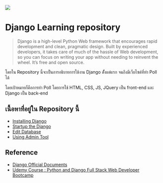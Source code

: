![](http://www.indiegamebundles.com/wp-content/uploads/2016/08/Django-Unchained-with-Python.jpg)
# Django Learning repository

> Django is a high-level Python Web framework that encourages rapid development and clean, pragmatic design. Built by experienced developers, it takes care of much of the hassle of Web development, so you can focus on writing your app without needing to reinvent the wheel. It’s free and open source.

โดยใน Repository นี้จะเป็นการอธิบายการใช้งาน Django ตัั้งแต่แรก จนถึงมีเว็บไซต์ที่ทำ Poll ได้

โดยเป้าหมายก็คือการทำ Poll โดยการใช้ HTML, CSS, JS, JQuery เป็น front-end และ Django เป็น back-end

## เนื้อหาที่อยู่ใน Repository นี้
* [Installing Django](Django/install/)
* [Startup the Django](Django/start/)
* [Edit Database](Django/database/)
* [Using Admin Tool](Django/admin/)

## Reference
- [Django Official Documents](https://www.djangoproject.com)
- [Udemy Course : Python and Django Full Stack Web Developer Bootcamp](https://www.udemy.com/python-and-django-full-stack-web-developer-bootcamp/learn/v4/overview)
